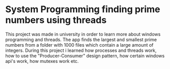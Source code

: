# System Programming finding prime numbers using threads
This project was made in university in order to learn more about windows programming and threads.
The app finds the largest and smallest prime numbers from a folder with 1000 files which contain a large amount of integers.
During this project i learned how processes and threads work, how to use the "Producer-Consumer" design pattern, how certain windows api's work, how mutexes work etc.
